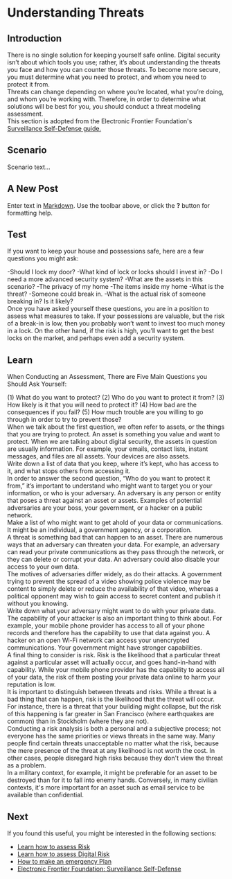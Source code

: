 # Understanding Threats
## Introduction
There is no single solution for keeping yourself safe online. Digital security isn’t about which tools you use; rather, it’s about understanding the threats you face and how you can counter those threats. To become more secure, you must determine what you need to protect, and whom you need to protect it from.
<br>
Threats can change depending on where you’re located, what you’re doing, and whom you’re working with. Therefore, in order to determine what solutions will be best for you, you should conduct a threat modeling assessment.
<br>
This section is adopted from the Electronic Frontier Foundation's [Surveillance Self-Defense guide.](https://ssd.eff.org/en/module/introduction-threat-modeling)


## Scenario
Scenario text...


## A New Post

Enter text in [Markdown](http://daringfireball.net/projects/markdown/). Use the toolbar above, or click the **?** button for formatting help.


## Test
If you want to keep your house and possessions safe, here are a few questions you might ask:

-Should I lock my door?
-What kind of lock or locks should I invest in?
-Do I need a more advanced security system?
-What are the assets in this scenario?
  -The privacy of my home
  -The items inside my home
-What is the threat?
  -Someone could break in.
  -What is the actual risk of someone breaking in? Is it likely?
<br>
Once you have asked yourself these questions, you are in a position to assess what measures to take. If your possessions are valuable, but the risk of a break-in is low, then you probably won’t want to invest too much money in a lock. On the other hand, if the risk is high, you’ll want to get the best locks on the market, and perhaps even add a security system.

## Learn

When Conducting an Assessment, There are Five Main Questions you Should Ask Yourself:

(1) What do you want to protect?
(2) Who do you want to protect it from?
(3) How likely is it that you will need to protect it?
(4) How bad are the consequences if you fail?
(5) How much trouble are you willing to go through in order to try to prevent those?
<br>
When we talk about the first question, we often refer to assets, or the things that you are trying to protect. An asset is something you value and want to protect. When we are talking about digital security, the assets in question are usually information. For example, your emails, contact lists, instant messages, and files are all assets. Your devices are also assets.
<br>
Write down a list of data that you keep, where it’s kept, who has access to it, and what stops others from accessing it.
<br>
In order to answer the second question, “Who do you want to protect it from,” it’s important to understand who might want to target you or your information, or who is your adversary. An adversary is any person or entity that poses a threat against an asset or assets. Examples of potential adversaries are your boss, your government, or a hacker on a public network.
<br>
Make a list of who might want to get ahold of your data or communications. It might be an individual, a government agency, or a corporation.
<br>
A threat is something bad that can happen to an asset. There are numerous ways that an adversary can threaten your data. For example, an adversary can read your private communications as they pass through the network, or they can delete or corrupt your data. An adversary could also disable your access to your own data.
<br>
The motives of adversaries differ widely, as do their attacks. A government trying to prevent the spread of a video showing police violence may be content to simply delete or reduce the availability of that video, whereas a political opponent may wish to gain access to secret content and publish it without you knowing.
<br>
Write down what your adversary might want to do with your private data.
<br>
The capability of your attacker is also an important thing to think about. For example, your mobile phone provider has access to all of your phone records and therefore has the capability to use that data against you. A hacker on an open Wi-Fi network can access your unencrypted communications. Your government might have stronger capabilities.
<br>
A final thing to consider is risk. Risk is the likelihood that a particular threat against a particular asset will actually occur, and goes hand-in-hand with capability. While your mobile phone provider has the capability to access all of your data, the risk of them posting your private data online to harm your reputation is low.
<br>
It is important to distinguish between threats and risks. While a threat is a bad thing that can happen, risk is the likelihood that the threat will occur. For instance, there is a threat that your building might collapse, but the risk of this happening is far greater in San Francisco (where earthquakes are common) than in Stockholm (where they are not).
<br>
Conducting a risk analysis is both a personal and a subjective process; not everyone has the same priorities or views threats in the same way. Many people find certain threats unacceptable no matter what the risk, because the mere presence of the threat at any likelihood is not worth the cost. In other cases, people disregard high risks because they don't view the threat as a problem.
<br>
In a military context, for example, it might be preferable for an asset to be destroyed than for it to fall into enemy hands. Conversely, in many civilian contexts, it's more important for an asset such as email service to be available than confidential.


## Next
If you found this useful, you might be interested in the following sections:
* [Learn how to assess Risk](en/topics/practice-2-planning/2-assess-risk/1-intro.md)
* [Learn how to assess Digital Risk](en/topics/practice-2-planning/3-assess-digital-risk/1-intro-hrd.md)
* [How to make an emergency Plan](en/topics/practice-2-planning/4-emergency-plan/1-intro.md)
 * [Electronic Frontier Foundation: Surveillance Self-Defense](https://ssd.eff.org/en/module/introduction-threat-modeling)


